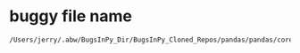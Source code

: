 # buggy file name

```text
/Users/jerry/.abw/BugsInPy_Dir/BugsInPy_Cloned_Repos/pandas/pandas/core/reshape/pivot.py
```
